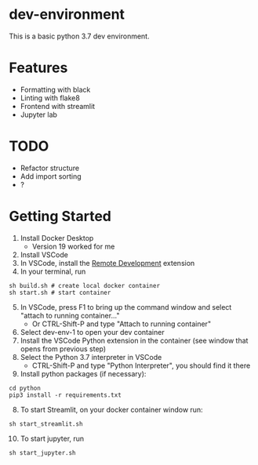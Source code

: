 # dev-environment
This is a basic python 3.7 dev environment.

# Features
- Formatting with black
- Linting with flake8
- Frontend with streamlit
- Jupyter lab

# TODO
- Refactor structure
- Add import sorting
- ?
# Getting Started
1. Install Docker Desktop
   - Version 19 worked for me
2. Install VSCode
1. In VSCode, install the [Remote Development](https://marketplace.visualstudio.com/items?itemName=ms-vscode-remote.vscode-remote-extensionpack) extension
2. In your terminal, run
```
sh build.sh # create local docker container
sh start.sh # start container
```
5. In VSCode, press F1 to bring up the command window and select "attach to running container..."
   * Or CTRL-Shift-P and type "Attach to running container"
6. Select dev-env-1 to open your dev container
7. Install the VSCode Python extension in the container (see window that opens from previous step)
8. Select the Python 3.7 interpreter in VSCode
   * CTRL-Shift-P and type "Python Interpreter", you should find it there
7. Install python packages (if necessary):
```
cd python
pip3 install -r requirements.txt
```
8.  To start Streamlit, on your docker container window run:
```
sh start_streamlit.sh
```
10. To start jupyter, run
```
sh start_jupyter.sh
```